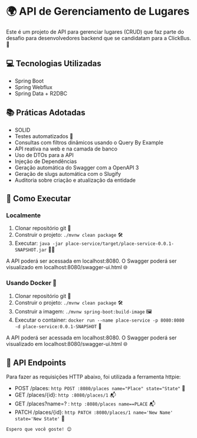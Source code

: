 


# 🌍 API de Gerenciamento de Lugares

Este é um projeto de API para gerenciar lugares (CRUD) que faz parte do desafio para desenvolvedores backend que se candidatam para a ClickBus. 🚌

## 💻 Tecnologias Utilizadas

- Spring Boot
- Spring Webflux
- Spring Data + R2DBC

## 📚 Práticas Adotadas

- SOLID
- Testes automatizados 🧪
- Consultas com filtros dinâmicos usando o Query By Example
- API reativa na web e na camada de banco
- Uso de DTOs para a API
- Injeção de Dependências
- Geração automática do Swagger com a OpenAPI 3
- Geração de slugs automática com o Slugify
- Auditoria sobre criação e atualização da entidade

## 🚀 Como Executar

### Localmente

1. Clonar repositório git 📂
2. Construir o projeto: `./mvnw clean package` 🛠️
3. Executar: `java -jar place-service/target/place-service-0.0.1-SNAPSHOT.jar` 🏃‍♂️

A API poderá ser acessada em localhost:8080. O Swagger poderá ser visualizado em localhost:8080/swagger-ui.html 🌐

### Usando Docker 🐳

1. Clonar repositório git 📂
2. Construir o projeto: `./mvnw clean package` 🛠️
3. Construir a imagem: `./mvnw spring-boot:build-image` 🖼️
4. Executar o container: `docker run --name place-service -p 8080:8080  -d place-service:0.0.1-SNAPSHOT` 🚢

A API poderá ser acessada em localhost:8080. O Swagger poderá ser visualizado em localhost:8080/swagger-ui.html 🌐

## 📡 API Endpoints

Para fazer as requisições HTTP abaixo, foi utilizada a ferramenta httpie:

- POST /places: `http POST :8080/places name="Place" state="State"` 📮
- GET /places/{id}: `http :8080/places/1` 📬
- GET /places?name=? : `http :8080/places name==PLACE` 📬
- PATCH /places/{id}: `http PATCH :8080/places/1 name='New Name' state='New State'` 📝
```
Espero que você goste! 😊
